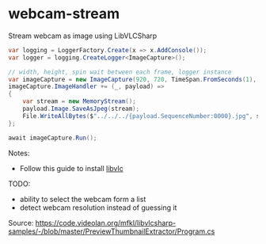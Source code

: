 # webcam-stream
Stream webcam as image using LibVLCSharp

```csharp
var logging = LoggerFactory.Create(x => x.AddConsole());
var logger = logging.CreateLogger<ImageCapture>();

// width, height, spin wait between each frame, logger instance
var imageCapture = new ImageCapture(920, 720, TimeSpan.FromSeconds(1), logger);
imageCapture.ImageHandler += (_, payload) =>
{
    var stream = new MemoryStream();
    payload.Image.SaveAsJpeg(stream);
    File.WriteAllBytes($"../../../{payload.SequenceNumber:0000}.jpg", stream.ToArray());
};

await imageCapture.Run();
```

Notes:
- Follow this guide to install [libvlc](https://github.com/videolan/libvlcsharp#installation)

TODO:
- ability to select the webcam form a list
- detect webcam resolution instead of guessing it

Source:
https://code.videolan.org/mfkl/libvlcsharp-samples/-/blob/master/PreviewThumbnailExtractor/Program.cs

